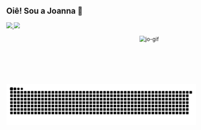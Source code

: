 ## Oiê! Sou a Joanna 🐞
 <div>
  <a href="https://github.com/JoannaRegina">
  <img height="180em" src="https://github-readme-stats.vercel.app/api?username=JoannaRegina&show_icons=true&theme=dracula&include_all_commits=true&count_private=true"/>
  <img height="180em" src="https://github-readme-stats.vercel.app/api/top-langs/?username=JoannaRegina&layout=compact&langs_count=16&theme=dracula"/>
<div>
<div style="display: inline_block"><br>
  <img align="right" alt="jo-gif" src="https://i.pinimg.com/originals/f0/f0/d9/f0f0d932d6e39c7af5aa305cbd8da735.gif" width="150" height="128" >
</div>
  
  ##
 
![Snake animation](https://github.com/JoannaRegina/JoannaRegina/blob/output/github-contribution-grid-snake.svg)
